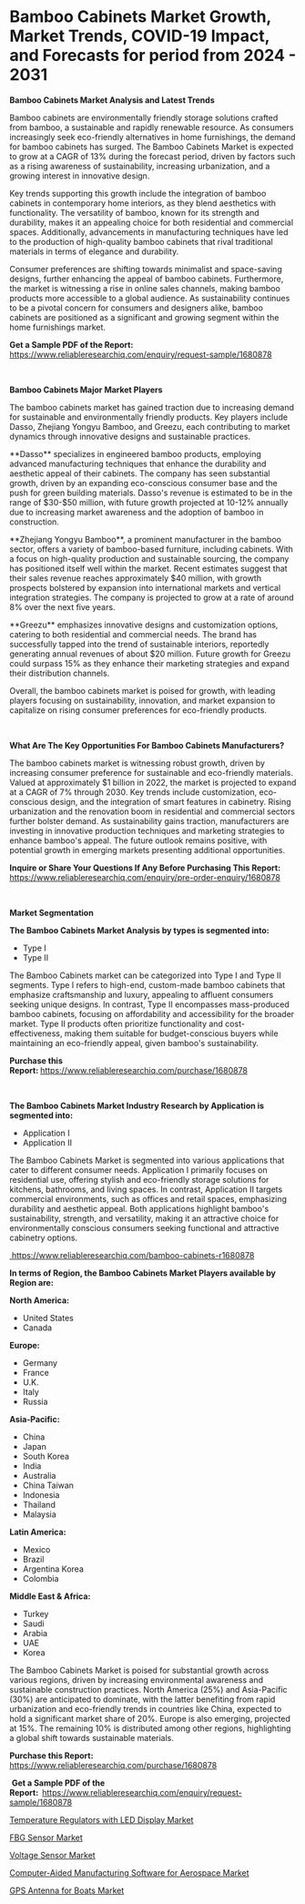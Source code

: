 <p><h1>Bamboo Cabinets Market Growth, Market Trends, COVID-19 Impact, and Forecasts for period from 2024 - 2031</h1></p><p><strong>Bamboo Cabinets Market Analysis and Latest Trends</strong></p>
<p><p>Bamboo cabinets are environmentally friendly storage solutions crafted from bamboo, a sustainable and rapidly renewable resource. As consumers increasingly seek eco-friendly alternatives in home furnishings, the demand for bamboo cabinets has surged. The Bamboo Cabinets Market is expected to grow at a CAGR of 13% during the forecast period, driven by factors such as a rising awareness of sustainability, increasing urbanization, and a growing interest in innovative design.</p><p>Key trends supporting this growth include the integration of bamboo cabinets in contemporary home interiors, as they blend aesthetics with functionality. The versatility of bamboo, known for its strength and durability, makes it an appealing choice for both residential and commercial spaces. Additionally, advancements in manufacturing techniques have led to the production of high-quality bamboo cabinets that rival traditional materials in terms of elegance and durability.</p><p>Consumer preferences are shifting towards minimalist and space-saving designs, further enhancing the appeal of bamboo cabinets. Furthermore, the market is witnessing a rise in online sales channels, making bamboo products more accessible to a global audience. As sustainability continues to be a pivotal concern for consumers and designers alike, bamboo cabinets are positioned as a significant and growing segment within the home furnishings market.</p></p>
<p><strong>Get a Sample PDF of the Report:&nbsp;</strong> <a href="https://www.reliableresearchiq.com/enquiry/request-sample/1680878?utm_campaign=1121&utm_medium=2&utm_source=Github&utm_content=ia&utm_term=04102024&utm_id=bamboo-cabinets">https://www.reliableresearchiq.com/enquiry/request-sample/1680878</a></p>
<p>&nbsp;</p>
<p><strong>Bamboo Cabinets Major Market Players</strong></p>
<p><p>The bamboo cabinets market has gained traction due to increasing demand for sustainable and environmentally friendly products. Key players include Dasso, Zhejiang Yongyu Bamboo, and Greezu, each contributing to market dynamics through innovative designs and sustainable practices.</p><p>**Dasso** specializes in engineered bamboo products, employing advanced manufacturing techniques that enhance the durability and aesthetic appeal of their cabinets. The company has seen substantial growth, driven by an expanding eco-conscious consumer base and the push for green building materials. Dasso's revenue is estimated to be in the range of $30-$50 million, with future growth projected at 10-12% annually due to increasing market awareness and the adoption of bamboo in construction.</p><p>**Zhejiang Yongyu Bamboo**, a prominent manufacturer in the bamboo sector, offers a variety of bamboo-based furniture, including cabinets. With a focus on high-quality production and sustainable sourcing, the company has positioned itself well within the market. Recent estimates suggest that their sales revenue reaches approximately $40 million, with growth prospects bolstered by expansion into international markets and vertical integration strategies. The company is projected to grow at a rate of around 8% over the next five years.</p><p>**Greezu** emphasizes innovative designs and customization options, catering to both residential and commercial needs. The brand has successfully tapped into the trend of sustainable interiors, reportedly generating annual revenues of about $20 million. Future growth for Greezu could surpass 15% as they enhance their marketing strategies and expand their distribution channels.</p><p>Overall, the bamboo cabinets market is poised for growth, with leading players focusing on sustainability, innovation, and market expansion to capitalize on rising consumer preferences for eco-friendly products.</p></p>
<p>&nbsp;</p>
<p><strong>What Are The Key Opportunities For Bamboo Cabinets Manufacturers?</strong></p>
<p><p>The bamboo cabinets market is witnessing robust growth, driven by increasing consumer preference for sustainable and eco-friendly materials. Valued at approximately $1 billion in 2022, the market is projected to expand at a CAGR of 7% through 2030. Key trends include customization, eco-conscious design, and the integration of smart features in cabinetry. Rising urbanization and the renovation boom in residential and commercial sectors further bolster demand. As sustainability gains traction, manufacturers are investing in innovative production techniques and marketing strategies to enhance bamboo's appeal. The future outlook remains positive, with potential growth in emerging markets presenting additional opportunities.</p></p>
<p><strong>Inquire or Share Your Questions If Any Before Purchasing This Report:</strong> <a href="https://www.reliableresearchiq.com/enquiry/pre-order-enquiry/1680878?utm_campaign=1121&utm_medium=2&utm_source=Github&utm_content=ia&utm_term=04102024&utm_id=bamboo-cabinets">https://www.reliableresearchiq.com/enquiry/pre-order-enquiry/1680878</a></p>
<p>&nbsp;</p>
<p><strong>Market Segmentation</strong></p>
<p><strong>The Bamboo Cabinets Market Analysis by types is segmented into:</strong></p>
<p><ul><li>Type I</li><li>Type II</li></ul></p>
<p><p>The Bamboo Cabinets market can be categorized into Type I and Type II segments. Type I refers to high-end, custom-made bamboo cabinets that emphasize craftsmanship and luxury, appealing to affluent consumers seeking unique designs. In contrast, Type II encompasses mass-produced bamboo cabinets, focusing on affordability and accessibility for the broader market. Type II products often prioritize functionality and cost-effectiveness, making them suitable for budget-conscious buyers while maintaining an eco-friendly appeal, given bamboo's sustainability.</p></p>
<p><strong>Purchase this Report:&nbsp;</strong><a href="https://www.reliableresearchiq.com/purchase/1680878?utm_campaign=1121&utm_medium=2&utm_source=Github&utm_content=ia&utm_term=04102024&utm_id=bamboo-cabinets">https://www.reliableresearchiq.com/purchase/1680878</a></p>
<p>&nbsp;</p>
<p><strong>The Bamboo Cabinets Market Industry Research by Application is segmented into:</strong></p>
<p><ul><li>Application I</li><li>Application II</li></ul></p>
<p><p>The Bamboo Cabinets Market is segmented into various applications that cater to different consumer needs. Application I primarily focuses on residential use, offering stylish and eco-friendly storage solutions for kitchens, bathrooms, and living spaces. In contrast, Application II targets commercial environments, such as offices and retail spaces, emphasizing durability and aesthetic appeal. Both applications highlight bamboo's sustainability, strength, and versatility, making it an attractive choice for environmentally conscious consumers seeking functional and attractive cabinetry options.</p></p>
<p><a href="https://www.reliableresearchiq.com/bamboo-cabinets-r1680878?utm_campaign=1121&utm_medium=2&utm_source=Github&utm_content=ia&utm_term=04102024&utm_id=bamboo-cabinets">&nbsp;https://www.reliableresearchiq.com/bamboo-cabinets-r1680878</a></p>
<p><strong>In terms of Region, the Bamboo Cabinets Market Players available by Region are:</strong></p>
<p>
    <p> <strong> North America: </strong>
        <ul>
            <li>United States</li>
            <li>Canada</li>
        </ul>
        </p> 
    <p> <strong> Europe: </strong>
        <ul>
            <li>Germany</li>
            <li>France</li>
            <li>U.K.</li>
            <li>Italy</li>
            <li>Russia</li>
        </ul>
        </p> 
    <p> <strong> Asia-Pacific: </strong>
        <ul>
            <li>China</li>
            <li>Japan</li>
            <li>South Korea</li>
            <li>India</li>
            <li>Australia</li>
            <li>China Taiwan</li>
            <li>Indonesia</li>
            <li>Thailand</li>
            <li>Malaysia</li>
        </ul>
        </p> 
    <p> <strong> Latin America: </strong>
        <ul>
            <li>Mexico</li>
            <li>Brazil</li>
            <li>Argentina Korea</li>
            <li>Colombia</li>
        </ul>
        </p> 
    <p> <strong> Middle East & Africa: </strong>
        <ul>
            <li>Turkey</li>
            <li>Saudi</li>
            <li>Arabia</li>
            <li>UAE</li>
            <li>Korea</li>
        </ul>
    </p>
    </p>
<p><p>The Bamboo Cabinets Market is poised for substantial growth across various regions, driven by increasing environmental awareness and sustainable construction practices. North America (25%) and Asia-Pacific (30%) are anticipated to dominate, with the latter benefiting from rapid urbanization and eco-friendly trends in countries like China, expected to hold a significant market share of 20%. Europe is also emerging, projected at 15%. The remaining 10% is distributed among other regions, highlighting a global shift towards sustainable materials.</p></p>
<p><strong>Purchase this Report: </strong><a href="https://www.reliableresearchiq.com/purchase/1680878?utm_campaign=1121&utm_medium=2&utm_source=Github&utm_content=ia&utm_term=04102024&utm_id=bamboo-cabinets">https://www.reliableresearchiq.com/purchase/1680878</a></p>
<p>&nbsp;<strong>Get a Sample PDF of the Report:&nbsp;&nbsp;</strong><a href="https://www.reliableresearchiq.com/enquiry/request-sample/1680878?utm_campaign=1121&utm_medium=2&utm_source=Github&utm_content=ia&utm_term=04102024&utm_id=bamboo-cabinets">https://www.reliableresearchiq.com/enquiry/request-sample/1680878</a></p>
<p><strong></strong></p>
<p><p><a href="https://issuu.com/reportprime-2/docs/temperature-regulators-with-led-dis_4902803f94a2fe?utm_campaign=1121&utm_medium=2&utm_source=Github&utm_content=ia&utm_term=04102024&utm_id=bamboo-cabinets">Temperature Regulators with LED Display Market</a></p><p><a href="https://www.linkedin.com/pulse/fbg-sensor-market-research-report-exploring-size-revenue-analysis-96dqe?utm_campaign=1121&utm_medium=2&utm_source=Github&utm_content=ia&utm_term=04102024&utm_id=bamboo-cabinets">FBG Sensor Market</a></p><p><a href="https://www.linkedin.com/pulse/voltage-sensor-market-research-report-exploring-size-revenue-pffpe?utm_campaign=1121&utm_medium=2&utm_source=Github&utm_content=ia&utm_term=04102024&utm_id=bamboo-cabinets">Voltage Sensor Market</a></p><p><a href="https://github.com/Alanbrewer218/Market-Research-Report-List-1/blob/main/computer-aided-manufacturing-software-for-aerospace-market.md?utm_campaign=1121&utm_medium=2&utm_source=Github&utm_content=ia&utm_term=04102024&utm_id=bamboo-cabinets">Computer-Aided Manufacturing Software for Aerospace Market</a></p><p><a href="https://issuu.com/reportprime-2/docs/gps-antenna-for-boats-market-size-2_f0405bb45e5a69?utm_campaign=1121&utm_medium=2&utm_source=Github&utm_content=ia&utm_term=04102024&utm_id=bamboo-cabinets">GPS Antenna for Boats Market</a></p></p>